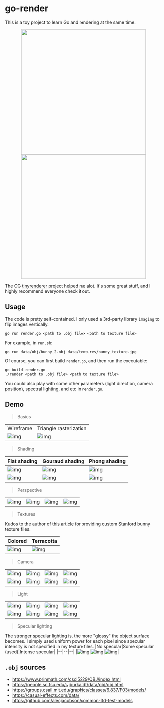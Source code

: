 # go-render

This is a toy project to learn Go and rendering at the same time.

<p align="center">
    <img width="400" src="./results/light3/light3.gif">
    <img width="400" src="./results/camera2/camera.gif">
</p>

The OG [tinyrenderer](https://github.com/ssloy/tinyrenderer) project helped me alot. It's some great stuff, and I highly recommend everyone check it out.

## Usage
The code is pretty self-contained. I only used a 3rd-party library `imaging` to flip images vertically. 

```
go run render.go <path to .obj file> <path to texture file>
```
For example, in `run.sh`:
```
go run data/obj/bunny_2.obj data/textures/bunny_texture.jpg
```

Of course, you can first build `render.go`, and then run the executable:
```
go build render.go
./render <path to .obj file> <path to texture file>
```

You could also play with some other parameters (light direction, camera position), spectral lighting, and etc in `render.go`.

## Demo 

> Basics

|||
|--|--|
|Wireframe|Triangle rasterization|
|![img](./results/basic/wireframe.png)|![img](./results/basic/triangle_color.png)|

> Shading

|Flat shading|Gouraud shading|Phong shading|
|--|--|--|
|![img](./results/shading/flat.png)|![img](./results/shading/gouraud.png)|![img](./results/shading/phong.png)|
|![img](./results/shading/flat_detail.png)|![img](./results/shading/gouraud_detail.png)|![img](./results/shading/phong_detail.png)|

> Perspective

|||||
|--|--|--|--|
|![img](results/project/project_5.0.png)|![img](results/project/project_2.0.png)|![img](results//project/project_1.5.png)|![img](results/project/project_1.0.png)|

> Textures

Kudos to the author of [this article](https://blenderartists.org/t/uv-unwrapped-stanford-bunny-happy-spring-equinox/1101297) for providing custom Stanford bunny texture files.

|Colored|Terracotta|
|--|--|
|![img](./results/textures/bunny_color.png)|![img](./results/textures/bunny_terracotta.png)|

> Camera

|||||
|--|--|--|--|
|![img](./results/camera/1.png)|![img](./results/camera/2.png)|![img](./results/camera/3.png)|![img](./results/camera/4.png)|
|![img](./results/camera/8.png)|![img](./results/camera/7.png)|![img](./results/camera/6.png)|![img](./results/camera/5.png)|

> Light

|||||
|--|--|--|--|
|![img](./results/light/-10.png)|![img](./results/light/-5.png)|![img](./results/light/-2.png)|![img](./results/light/-1.png)|
![img](./results/light/10.png)|![img](./results/light/5.png)|![img](./results/light/2.png)|![img](./results/light/1.png)|

> Specular lighting

The stronger specular lighting is, the more "glossy" the object surface becomes. I simply used uniform power for each pixel since specular intensity is not specified in my texture files.
|No specular|Some specular (used)|Intense specular|
|--|--|--|
|![img](./results/specular/none.png)|![img](./results/specular/moderate.png)|![img](./results/specular/strong.png)|

## `.obj` sources
- https://www.prinmath.com/csci5229/OBJ/index.html
- https://people.sc.fsu.edu/~jburkardt/data/obj/obj.html
- https://groups.csail.mit.edu/graphics/classes/6.837/F03/models/
- https://casual-effects.com/data/
- https://github.com/alecjacobson/common-3d-test-models